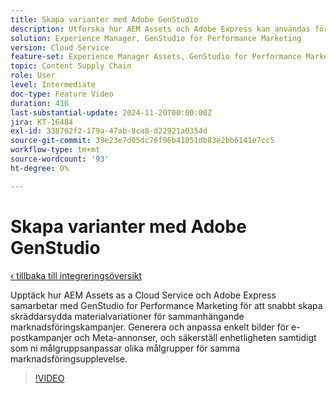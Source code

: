```yaml
---
title: Skapa varianter med Adobe GenStudio
description: Utforska hur AEM Assets och Adobe Express kan användas för att skapa varianter av mediefiler som kan användas i e-post- och metaannonser som används för att marknadsföra samma marknadsföringsupplevelse.
solution: Experience Manager, GenStudio for Performance Marketing
version: Cloud Service
feature-set: Experience Manager Assets, GenStudio for Performance Marketing
topic: Content Supply Chain
role: User
level: Intermediate
doc-type: Feature Video
duration: 416
last-substantial-update: 2024-11-20T00:00:00Z
jira: KT-16484
exl-id: 338762f2-179a-47ab-8ca8-d22921a0354d
source-git-commit: 39e23e7d05dc76f96b41051db83e2bb6141e7cc5
workflow-type: tm+mt
source-wordcount: '93'
ht-degree: 0%

---
```


# Skapa varianter med Adobe GenStudio

[‹ tillbaka till integreringsöversikt](./overview.md)

Upptäck hur AEM Assets as a Cloud Service och Adobe Express samarbetar med GenStudio for Performance Marketing för att snabbt skapa skräddarsydda materialvariationer för sammanhängande marknadsföringskampanjer. Generera och anpassa enkelt bilder för e-postkampanjer och Meta-annonser, och säkerställ enhetligheten samtidigt som ni målgruppsanpassar olika målgrupper för samma marknadsföringsupplevelse.

>[!VIDEO](https://video.tv.adobe.com/v/3439266/?learn=on)
